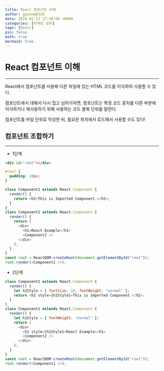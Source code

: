 ```yaml
---
title: React 컴포넌트 이해
author: ggsong0328
date: 2024-02-13 17:30:00 +0800
categories: [리엑트 공부]
tags: [React]
pin: false
math: true
mermaid: true
---
```


# React 컴포넌트 이해

---

React에서 컴포넌트를 사용해 다른 파일에 있는 HTML 코드를 이식하여 사용할 수 있다.

컴포넌트에서 대해서 다시 집고 넘어가자면, 컴포넌트는 특정 코드 뭉치를 다른 부분에 이식하거나 재사용하기 위해 사용하는 코드 블록 단위를 말한다.

컴포넌트를 파일 단위로 작성한 뒤, 필요한 위치에서 로드해서 사용할 수도 있다!

## 컴포넌트 조합하기

---

- 1단계

```html
<div id="root"></div>
```

```css
#root {
  padding: 10px;
}
```

```javascript
class Component2 extends React.Component {
  render() {
    return <h2>This is Imported Component.</h2>;
  }
}
class Component1 extends React.Component {
  render() {
    return (
      <div>
        <h1>React Example</h1>
        <Component2 />
      </div>
    );
  }
}
const root = ReactDOM.createRoot(document.getElementById("root"));
root.render(<Component1 />);
```

- 2단계

```javascript
class Component2 extends React.Component {
  render() {
    let h2Style = { fontSize: 16, fontWeight: "normal" };
    return <h2 style={h2Style}>This is Imported Component.</h2>;
  }
}
class Component1 extends React.Component {
  render() {
    let h1Style = { fontWeight: "normal" };
    return (
      <div>
        <h1 style={h1Style}>React Example</h1>
        <Component2 />
      </div>
    );
  }
}
const root = ReactDOM.createRoot(document.getElementById("root"));
root.render(<Component1 />);
```
